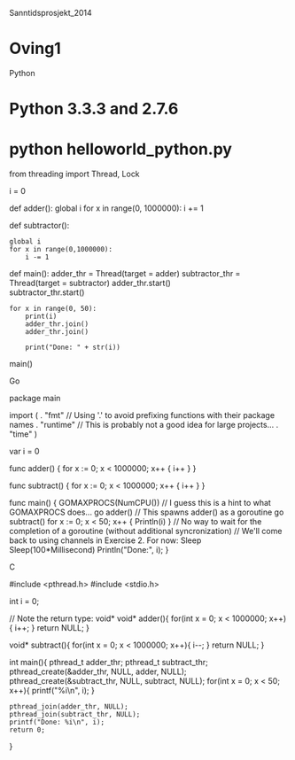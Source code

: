 Sanntidsprosjekt_2014

Oving1
======

Python

# Python 3.3.3 and 2.7.6
# python helloworld_python.py

from threading import Thread, Lock

i = 0



def adder():
    global i
    for x in range(0, 1000000):
        i += 1

        
def subtractor():
	
    global i
    for x in range(0,1000000):
        i -= 1


def main():
    adder_thr = Thread(target = adder)
    subtractor_thr = Thread(target = subtractor)
    adder_thr.start()    
    subtractor_thr.start()
	    
    for x in range(0, 50):
        print(i)
        adder_thr.join()
        adder_thr.join()
	    
        print("Done: " + str(i))


main()


Go

package main

import (
    . "fmt" // Using '.' to avoid prefixing functions with their package names
    . "runtime" // This is probably not a good idea for large projects...
    . "time"
)

var i = 0

func adder() {
	for x := 0; x < 1000000; x++ {
		i++
		}
	}

func subtract() {
	for x := 0; x < 1000000; x++ {
		i++
		}
	}


func main() {
	GOMAXPROCS(NumCPU()) // I guess this is a hint to what GOMAXPROCS does...
	go adder() // This spawns adder() as a goroutine
	go subtract()
	for x := 0; x < 50; x++ {
	Println(i)
	}
    // No way to wait for the completion of a goroutine (without additional syncronization)
    // We'll come back to using channels in Exercise 2. For now: Sleep
	Sleep(100*Millisecond)
	Println("Done:", i);
}



C

#include <pthread.h>
#include <stdio.h>

int i = 0;

// Note the return type: void*
void* adder(){
    for(int x = 0; x < 1000000; x++){
        i++;
    }
    return NULL;
}

void* subtract(){
    for(int x = 0; x < 1000000; x++){
        i--;
    }
    return NULL;
}


int main(){
    pthread_t adder_thr;
    pthread_t subtract_thr;
    pthread_create(&adder_thr, NULL, adder, NULL);
    pthread_create(&subtract_thr, NULL, subtract, NULL);
    for(int x = 0; x < 50; x++){
        printf("%i\n", i);
    }

    
    pthread_join(adder_thr, NULL);
    pthread_join(subtract_thr, NULL);
    printf("Done: %i\n", i);
    return 0;
    
}

